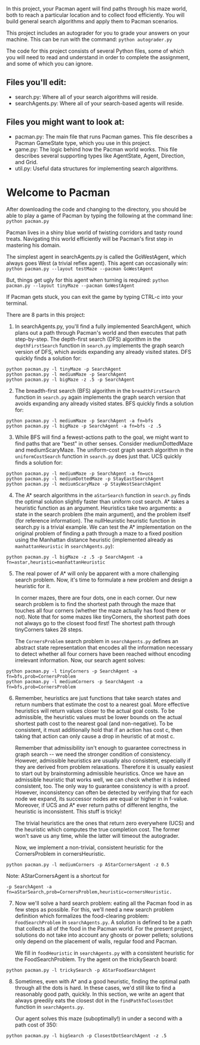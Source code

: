 In this project, your Pacman agent will find paths through his maze world, both to reach a particular location and to collect food efficiently. You will build general search algorithms and apply them to Pacman scenarios.

This project includes an autograder for you to grade your answers on your machine. This can be run with the command:
```python autograder.py```

The code for this project consists of several Python files, some of which you will need to read and understand in order to complete the assignment, and some of which you can ignore.

## Files you'll edit:
- search.py: Where all of your search algorithms will reside.
- searchAgents.py: Where all of your search-based agents will reside.

## Files you might want to look at:
- pacman.py: The main file that runs Pacman games. This file describes a Pacman GameState type, which you use in this project.
- game.py: The logic behind how the Pacman world works. This file describes several supporting types like AgentState, Agent, Direction, and Grid.
- util.py: Useful data structures for implementing search algorithms.

# Welcome to Pacman

After downloading the code and changing to the directory, you should be able to play a game of Pacman by typing the following at the command line:
```python pacman.py```

Pacman lives in a shiny blue world of twisting corridors and tasty round treats. Navigating this world efficiently will be Pacman's first step in mastering his domain.

The simplest agent in searchAgents.py is called the GoWestAgent, which always goes West (a trivial reflex agent). This agent can occasionally win:
```python pacman.py --layout testMaze --pacman GoWestAgent```

But, things get ugly for this agent when turning is required:
```python pacman.py --layout tinyMaze --pacman GoWestAgent```

If Pacman gets stuck, you can exit the game by typing CTRL-c into your terminal.

There are 8 parts in this project:

1. In searchAgents.py, you'll find a fully implemented SearchAgent, which plans out a path through Pacman's world and then executes that path step-by-step. The depth-first search (DFS) algorithm in the ```depthFirstSearch``` function in ```search.py``` implements the graph search version of DFS, which avoids expanding any already visited states. DFS quickly finds a solution for: 
```
python pacman.py -l tinyMaze -p SearchAgent
python pacman.py -l mediumMaze -p SearchAgent
python pacman.py -l bigMaze -z .5 -p SearchAgent
```

2. The breadth-first search (BFS) algorithm in the ```breadthFirstSearch``` function in ```search.py``` again implements the graph search version that avoids expanding any already visited states. BFS quickly finds a solution for: 
```
python pacman.py -l mediumMaze -p SearchAgent -a fn=bfs
python pacman.py -l bigMaze -p SearchAgent -a fn=bfs -z .5
```

3. While BFS will find a fewest-actions path to the goal, we might want to find paths that are "best" in other senses. Consider mediumDottedMaze and mediumScaryMaze. The uniform-cost graph search algorithm in the ```uniformCostSearch``` function in ```search.py``` does just that. UCS quickly finds a solution for: 
```
python pacman.py -l mediumMaze -p SearchAgent -a fn=ucs
python pacman.py -l mediumDottedMaze -p StayEastSearchAgent
python pacman.py -l mediumScaryMaze -p StayWestSearchAgent
```

4. The A* search algorithms in the ```aStarSearch``` function in ```search.py``` finds the optimal solution slightly faster than uniform cost search. A* takes a heuristic function as an argument. Heuristics take two arguments: a state in the search problem (the main argument), and the problem itself (for reference information). The nullHeuristic heuristic function in search.py is a trivial example. We can test the A* implementation on the original problem of finding a path through a maze to a fixed position using the Manhattan distance heuristic (implemented already as ```manhattanHeuristic``` in ```searchAgents.py```):
```
python pacman.py -l bigMaze -z .5 -p SearchAgent -a fn=astar,heuristic=manhattanHeuristic
```

5. The real power of A* will only be apparent with a more challenging search problem. Now, it's time to formulate a new problem and design a heuristic for it.

	In corner mazes, there are four dots, one in each corner. Our new search problem is to find the shortest path through the maze that touches all four corners (whether the maze actually has food there or not). Note that for some mazes like tinyCorners, the shortest path does not always go to the closest food first! The shortest path through tinyCorners takes 28 steps.

	The ```CornersProblem``` search problem in ```searchAgents.py``` defines an abstract state representation that encodes all the information necessary to detect whether all four corners have been reached without encoding irrelevant information. Now, our search agent solves:
```
python pacman.py -l tinyCorners -p SearchAgent -a fn=bfs,prob=CornersProblem
python pacman.py -l mediumCorners -p SearchAgent -a fn=bfs,prob=CornersProblem
```

6. Remember, heuristics are just functions that take search states and return numbers that estimate the cost to a nearest goal. More effective heuristics will return values closer to the actual goal costs. To be admissible, the heuristic values must be lower bounds on the actual shortest path cost to the nearest goal (and non-negative). To be consistent, it must additionally hold that if an action has cost c, then taking that action can only cause a drop in heuristic of at most c.

	Remember that admissibility isn't enough to guarantee correctness in graph search -- we need the stronger condition of consistency. However, admissible heuristics are usually also consistent, especially if they are derived from problem relaxations. Therefore it is usually easiest to start out by brainstorming admissible heuristics. Once we have an admissible heuristic that works well, we can check whether it is indeed consistent, too. The only way to guarantee consistency is with a proof. However, inconsistency can often be detected by verifying that for each node we expand, its successor nodes are equal or higher in in f-value. Moreover, if UCS and A* ever return paths of different lengths, the heuristic is inconsistent. This stuff is tricky!

	The trivial heuristics are the ones that return zero everywhere (UCS) and the heuristic which computes the true completion cost. The former won't save us any time, while the latter will timeout the autograder.

	Now, we implement a non-trivial, consistent heuristic for the CornersProblem in cornersHeuristic.
```
python pacman.py -l mediumCorners -p AStarCornersAgent -z 0.5
```

Note: AStarCornersAgent is a shortcut for
```
-p SearchAgent -a fn=aStarSearch,prob=CornersProblem,heuristic=cornersHeuristic.
```

7. Now we'll solve a hard search problem: eating all the Pacman food in as few steps as possible. For this, we'll need a new search problem definition which formalizes the food-clearing problem: ```FoodSearchProblem``` in ```searchAgents.py```. A solution is defined to be a path that collects all of the food in the Pacman world. For the present project, solutions do not take into account any ghosts or power pellets; solutions only depend on the placement of walls, regular food and Pacman.

	We fill in ```foodHeuristic``` in ```searchAgents.py``` with a consistent heuristic for the FoodSearchProblem. Try the agent on the trickySearch board:
```
python pacman.py -l trickySearch -p AStarFoodSearchAgent
```

8. Sometimes, even with A* and a good heuristic, finding the optimal path through all the dots is hard. In these cases, we'd still like to find a reasonably good path, quickly. In this section, we write an agent that always greedily eats the closest dot in the ```findPathToClosestDot``` function in ```searchAgents.py```.

	Our agent solves this maze (suboptimally!) in under a second with a path cost of 350:
```
python pacman.py -l bigSearch -p ClosestDotSearchAgent -z .5
```